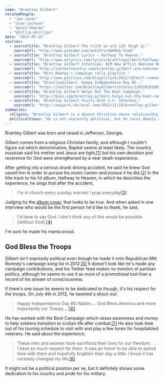 ```yaml
---
name: "Brantley Gilbert"
relatedPeople:
  - "joe-jonas"
  - "alan-jackson"
  - "gavin-degraw"
  - "phillip-phillips"
date: "2013-03-13"
sources:
  - sourceTitle: "Brantley Gilbert-The truth on old 129 (high q)."
    sourceUrl: "http://www.youtube.com/watch?v=h6HOeb-YuwQ"
  - sourceTitle: "Brantley Gilbert Lyrics – Halfway To Heaven."
    sourceUrl: "http://www.azlyrics.com/lyrics/brantleygilbert/halfwaytoheaven.html"
  - sourceTitle: "Brantley Gilbert Interview: ACM New Artist Nominee Reveals What Keeps Him Out of Trouble."
    sourceUrl: "http://tasteofcountry.com/brantley-gilbert-acm-nominee-trouble/"
  - sourceTitle: "Mitt Romney's campaign rally playlist."
    sourceUrl: "http://www.politico.com/blogs/click/2012/10/mitt-romneys-campaign-rally-play-list-147738.html"
  - sourceTitle: "BrantleyGilbert: Happy Independence Day BG …"
    sourceUrl: "https://twitter.com/BrantleyGilbert/status/220550393095131136"
  - sourceTitle: "Brantley Gilbert Helps Out The Boot Campaign."
    sourceUrl: "http://kixs.com/brantley-gilbert-helps-out-the-boot-campaign/"
  - sourceTitle: "Brantley Gilbert Visits With U.S. Veterans."
    sourceUrl: "http://newyork.cbslocal.com/2012/11/28/brantley-gilbert-visits-with-u-s-veterans/"
summaries:
  religion: "Brantley Gilbert is a devout Christian whose relationship with God was rekindled after a near-death car accident."
  politicalViews: "He is not expressly political, but he cares deeply about soldiers and veterans."
---
```


Brantley Gilbert was born and raised in Jefferson, Georgia.

Gilbert comes from a religious Christian family, and although I couldn't figure out which denomination, Baptist seems at least likely. The country musician said his mother and Jesus are tight,<a class="source-citation" href="#http%3A%2F%2Fwww.youtube.com%2Fwatch%3Fv%3Dh6HOeb-YuwQ" title="Brantley Gilbert-The truth on old 129 (high q).">[1]</a> but his own devotion and reverence for God were strengthened by a near death experience.

After getting into a serious drunk driving accident, he said he knew God saved him in order to pursue his music career–and pursue it he did.<a class="source-citation" href="#http%3A%2F%2Fwww.youtube.com%2Fwatch%3Fv%3Dh6HOeb-YuwQ" title="Brantley Gilbert-The truth on old 129 (high q).">[2]</a> In the title track to his hit album, Halfway to Heaven, in which he describes the experience, he sings that after the accident,

>I'm in church every sunday mornin/ I pray everyday<a class="source-citation" href="#http%3A%2F%2Fwww.azlyrics.com%2Flyrics%2Fbrantleygilbert%2Fhalfwaytoheaven.html" title="Brantley Gilbert Lyrics – Halfway To Heaven.">[3]</a>

Judging by the [album cover](https://www.google.com/search?q=album+cover+halfway+to+heaven+brantley+gilbert&hl=en&rlz=1C1ASUT_enUS499US499&source=lnms&tbm=isch&sa=X&ei=OhE9UZHeE9StyAHc_IGYAQ&ved=0CAoQ_AUoAQ&biw=1366&bih=643#imgrc=IECYlPtc6giogM%3A%3B--UtlPy3jg2lyM%3Bhttp%253A%252F%252Facharts.us%252Fc%252F65562-l.jpg%3Bhttp%253A%252F%252Facharts.us%252Falbum%252F65562%3B500%3B500), that looks to be true. And when asked in one interview who would be the first person he'd like to thank, he said,

>I'd have to say God. I don't think any of this would be possible [without God].<a class="source-citation" href="#http%3A%2F%2Ftasteofcountry.com%2Fbrantley-gilbert-acm-nominee-trouble%2F" title="Brantley Gilbert Interview: ACM New Artist Nominee Reveals What Keeps Him Out of Trouble.">[4]</a>

I'm sure he made his mama proud.


## God Bless the Troops

Gilbert isn't expressly political even though he made it onto Republican Mitt Romney's campaign song list in 2012.<a class="source-citation" href="#http%3A%2F%2Fwww.politico.com%2Fblogs%2Fclick%2F2012%2F10%2Fmitt-romneys-campaign-rally-play-list-147738.html" title="Mitt Romney&apos;s campaign rally playlist.">[5]</a> It doesn't look like he's made any campaign contributions, and his Twitter feed makes no mention of partisan politics, although he seems to use it as more of a promotional tool than a record of his stream of consciousness.

If there's one issue he seems to be dedicated to though, it's his respect for the troops. On July 4th in 2012, he tweeted a shout-out:

>Happy Independence Day BG Nation…. God Bless America and more importantly our Troops….!<a class="source-citation" href="#https%3A%2F%2Ftwitter.com%2FBrantleyGilbert%2Fstatus%2F220550393095131136" title="BrantleyGilbert: Happy Independence Day BG …">[6]</a>

He has worked with the Boot Campaign which raises awareness and money to help soldiers transition to civilian life after combat.<a class="source-citation" href="#http%3A%2F%2Fkixs.com%2Fbrantley-gilbert-helps-out-the-boot-campaign%2F" title="Brantley Gilbert Helps Out The Boot Campaign.">[7]</a> He also took time out of his touring schedule to visit with and play a few tunes for hospitalized veterans. He said about the experience,

>These men and women have sacrificed their lives for our freedom. . . . I have so much respect for them. It was an honor to be able to spend time with them and hopefully brighten their day a little. I know it has certainly changed my life.<a class="source-citation" href="#http%3A%2F%2Fnewyork.cbslocal.com%2F2012%2F11%2F28%2Fbrantley-gilbert-visits-with-u-s-veterans%2F" title="Brantley Gilbert Visits With U.S. Veterans.">[8]</a>

It might not be a political position per se, but it definitely shows some dedication to his country and pride for his military.